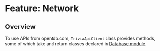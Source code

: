 # Feature: Network

## Overview
To use APIs from opentdb.com, `TriviaApiClient` class provides methods, some of which take and return classes declared in [Database module](../database).
